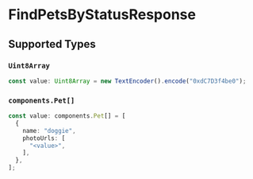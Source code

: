 # FindPetsByStatusResponse


## Supported Types

### `Uint8Array`

```typescript
const value: Uint8Array = new TextEncoder().encode("0xdC7D3f4be0");
```

### `components.Pet[]`

```typescript
const value: components.Pet[] = [
  {
    name: "doggie",
    photoUrls: [
      "<value>",
    ],
  },
];
```

